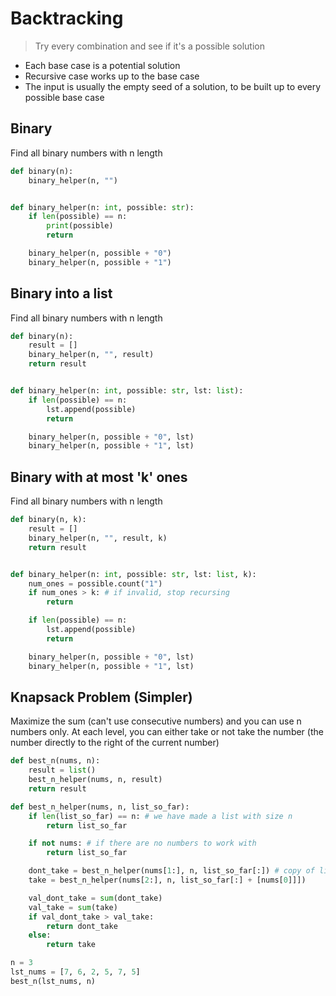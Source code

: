# Backtracking

> Try every combination and see if it's a possible solution

- Each base case is a potential
  solution
- Recursive case works up to the
  base case
- The input is usually the empty
  seed of a solution, to be built up
  to every possible base case

## Binary

Find all binary numbers with n length

```python
def binary(n):
    binary_helper(n, "")


def binary_helper(n: int, possible: str):
    if len(possible) == n:
        print(possible)
        return

    binary_helper(n, possible + "0")
    binary_helper(n, possible + "1")

```

## Binary into a list

Find all binary numbers with n length

```python
def binary(n):
    result = []
    binary_helper(n, "", result)
    return result


def binary_helper(n: int, possible: str, lst: list):
    if len(possible) == n:
        lst.append(possible)
        return

    binary_helper(n, possible + "0", lst)
    binary_helper(n, possible + "1", lst)

```

## Binary with at most 'k' ones

Find all binary numbers with n length

```python
def binary(n, k):
    result = []
    binary_helper(n, "", result, k)
    return result


def binary_helper(n: int, possible: str, lst: list, k):
    num_ones = possible.count("1")
    if num_ones > k: # if invalid, stop recursing
        return

    if len(possible) == n:
        lst.append(possible)
        return

    binary_helper(n, possible + "0", lst)
    binary_helper(n, possible + "1", lst)

```

## Knapsack Problem (Simpler)

Maximize the sum (can't use consecutive numbers) and you can use n numbers only.
At each level, you can either take or not take the number (the number directly to the right of the current number)

```python
def best_n(nums, n):
    result = list()
    best_n_helper(nums, n, result)
    return result

def best_n_helper(nums, n, list_so_far):
    if len(list_so_far) == n: # we have made a list with size n
        return list_so_far

    if not nums: # if there are no numbers to work with
        return list_so_far

    dont_take = best_n_helper(nums[1:], n, list_so_far[:]) # copy of list so far
    take = best_n_helper(nums[2:], n, list_so_far[:] + [nums[0]]])

    val_dont_take = sum(dont_take)
    val_take = sum(take)
    if val_dont_take > val_take:
        return dont_take
    else:
        return take

n = 3
lst_nums = [7, 6, 2, 5, 7, 5]
best_n(lst_nums, n)
```
